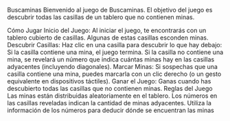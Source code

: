 Buscaminas
Bienvenido al juego de Buscaminas. El objetivo del juego es descubrir todas las casillas de un tablero que no contienen minas.

Cómo Jugar
Inicio del Juego: Al iniciar el juego, te encontrarás con un tablero cubierto de casillas. Algunas de estas casillas esconden minas.
Descubrir Casillas: Haz clic en una casilla para descubrir lo que hay debajo:
Si la casilla contiene una mina, el juego termina.
Si la casilla no contiene una mina, se revelará un número que indica cuántas minas hay en las casillas adyacentes (incluyendo diagonales).
Marcar Minas: Si sospechas que una casilla contiene una mina, puedes marcarla con un clic derecho (o un gesto equivalente en dispositivos táctiles).
Ganar el Juego: Ganas cuando has descubierto todas las casillas que no contienen minas.
Reglas del Juego
Las minas están distribuidas aleatoriamente en el tablero.
Los números en las casillas reveladas indican la cantidad de minas adyacentes.
Utiliza la información de los números para deducir dónde se encuentran las minas
